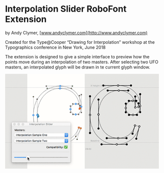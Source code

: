 # Interpolation Slider RoboFont Extension

by Andy Clymer, [www.andyclymer.com](http://www.andyclymer.com)

Created for the Type@Cooper “Drawing for Interpolation” workshop at the Typographics conference in New York, June 2018

The extension is designed to give a simple interface to preview how the points move during an interpolation of two masters. After selecting two UFO masters, an interpolated glyph will be drawn in te current glyph window.

![Interpolation Slider animation](/resources/SliderAnimation.gif)

